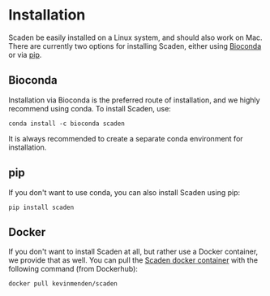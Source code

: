 # Installation
Scaden be easily installed on a Linux system, and should also work on Mac. 
There are currently two options for installing Scaden, either using [Bioconda](https://bioconda.github.io/) or via [pip](https://pypi.org/).


## Bioconda
Installation via Bioconda is the preferred route of installation, and we highly recommend using conda. To install Scaden, use:

`conda install -c bioconda scaden`

It is always recommended to create a separate conda environment for installation.


## pip
If you don't want to use conda, you can also install Scaden using pip:

`pip install scaden`


## Docker
If you don't want to install Scaden at all, but rather use a Docker container, we provide that as well.
You can pull the [Scaden docker container](https://hub.docker.com/r/kevinmenden/scaden) with the following command (from Dockerhub):

`docker pull kevinmenden/scaden`

